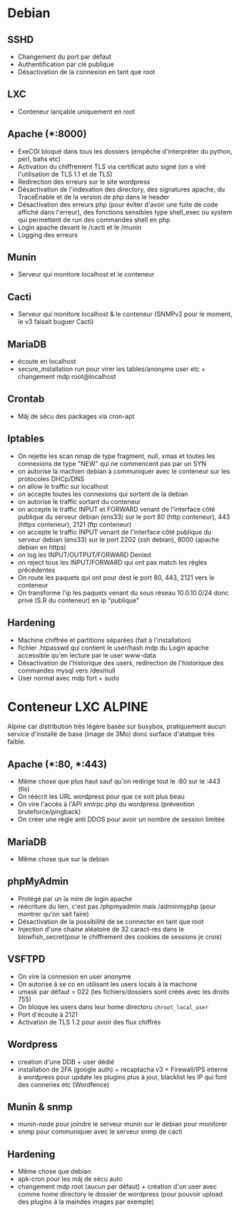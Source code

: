 # Debian
## SSHD
 * Changement du port par défaut
 * Authentification par clé publique
 * Désactivation de la connexion en tant que root
## LXC
 * Conteneur lançable uniquement en root
## Apache (*:8000)
 * ExeCGI bloqué dans tous les dossiers (empêche d'interpréter du python, perl, bahs etc)
 * Activation du chiffrement TLS via certificat auto signé (on a viré l'utilisation de TLS 1.1 et de TLS)
 * Redirection des erreurs sur le site wordpress
 * Désactivation de l'indexation des directory, des signatures apache, du TraceEnable et de la version de php dans le header
 * Désactivation des erreurs php (pour éviter d'avoir une fuite de code affiché dans l'erreur), des fonctions sensibles type shell_exec ou system qui permettent de run des commandes shell en php
 * Login apache devant le /cacti et le /munin
 * Logging des erreurs
## Munin 
 * Serveur qui monitore localhost et le conteneur
## Cacti
 * Serveur qui monitore localhost & le conteneur (SNMPv2 pour le moment, le v3 faisait buguer Cacti)
## MariaDB
 * écoute en localhost
 * secure_installation run pour virer les tables/anonyme user etc + changement mdp root@localhost
## Crontab
 * Mâj de sécu des packages via cron-apt
## Iptables
 * On rejette les scan nmap de type fragment, null, xmas et toutes les connexions de type "NEW" qui ne commencent pas par un SYN
 * on autorise la machien debian à communiquer avec le conteneur sur les protocoles DHCp/DNS
 * on allow le traffic sur localhost
 * on accepte toutes les connexions qui sortent de la debian
 * on autorise le traffic sortant du conteneur
 * on accepte le traffic INPUT et FORWARD venant de l'interface côté publique du serveur debian (ens33) sur le port 80 (http conteneur), 443 (https conteneur), 2121 (ftp conteneur)
 * on accepte le traffic INPUT venant de l'interface côté publique du serveur debian (ens33) sur le port 2202 (ssh debian), 8000 (apache debian en https)
 * on log les INPUT/OUTPUT/FORWARD Denied
 * on reject tous les INPUT/FORWARD qui ont pas match les règles précédentes
 * On route les paquets qui ont pour dest le port 80, 443, 2121 vers le conteneur
 * On transforme l'ip les paquets venant du sous réseau 10.0.10.0/24 donc privé (S.R du conteneur) en ip "publique"
## Hardening
 * Machine chiffrée et partitions séparées (fait à l'installation)
 * fichier .htpasswd qui contient le user/hash mdp du Login apache accessible qu'en lecture par le user www-data
 * Désactivation de l'historique des users, redirection de l'historique des commandes mysql vers /dev/null
 * User normal avec mdp fort + sudo

# Conteneur LXC ALPINE
Alpine car distribution très légère basée sur busybox, pratiquement aucun service d'installé de base (image de 3Mo) donc surface d'atatque très faible.
## Apache (*:80, *:443)
 * Même chose que plus haut sauf qu'on redirige tout le :80 sur le :443 (tls)
 * On réécrit les URL wordpress pour que ce soit plus beau
 * On vire l'accès à l'API xmlrpc.php du wordpress (prévention bruteforce/pingback)
 * On créer une règle anti DDOS pour avoir un nombre de session limitée
## MariaDB
* Même chose que sur la debian
## phpMyAdmin
 * Protégé par un la mire de login apache
 * réécriture du lien, c'est pas /phpmyadmin mais /adminmyphp (pour montrer qu'on sait faire)
 * Désactivation de la possibilité de se connecter en tant que root
 * Injection d'une chaine aléatoire de 32 caract-res dans le blowfish_secret(pour le chiffrement des cookies de sessions je crois)
## VSFTPD
 * On vire la connexion en user anonyme
 * On autorise à se co en utilisant les users locals à la machone
 * umask par défaut = 022 (les fichiers/dossiers sont créés avec les droits 755)
 * On bloque les users dans leur home directoru `chroot_local_user`
 * Port d'écoute à 2121
 * Activation de TLS 1.2 pour avoir des flux chiffrés
## Wordpress
 * creation d'une DDB + user dédié
 * installation de 2FA (google auth) + recaptacha v3 + Firewall/IPS interne à wordpress pour update les plugins plus à jour, blacklist les IP qui font des conneries etc (Wordfence)
## Munin & snmp
 * munin-node pour joindre le serveur munin sur le debian pour monitorer
 * snmp pour communiquer avec le serveur snmp de cacti
## Hardening
 * Même chose que debian
 * apk-cron pour les mâj de sécu auto
 *  changement mdp root (aucun par défaut) + création d'un user avec comme home directory le dossier de wordpress (pour pouvoir upload des plugins à la maindes images par exemple)